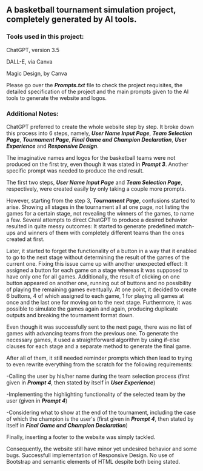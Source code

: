 ## A basketball tournament simulation project, completely generated by AI tools.

### Tools used in this project:
ChatGPT, version 3.5

DALL-E, via Canva

Magic Design, by Canva

Please go over the ***Prompts.txt*** file to check the project requisites, the detailed specification of the project and the main prompts given to the AI tools to generate the website and logos.

### Additional Notes:
ChatGPT preferred to create the whole website step by step. It broke down this process into 6 steps, namely, ***User Name Input Page***, ***Team Selection Page***, 
***Tournament Page***, ***Final Game and Champion Declaration***, ***User Experience*** and ***Responsive Design***.

The imaginative names and logos for the basketball teams were not produced on the first try, even though it was stated in ***Prompt 3***. Another specific prompt was needed to produce the end result.

The first two steps, ***User Name Input Page*** and ***Team Selection Page***, respectively, were created easily by only taking a couple more prompts.

However, starting from the step 3, ***Tournament Page***, confusions started to arise. Showing all stages in the tournament all at one page, not listing the games for a certain stage, 
not revealing the winners of the games, to name a few.
Several attempts to direct ChatGPT to produce a desired behavior resulted in quite messy outcomes: 
It started to generate predefined match-ups and winners of them with completely different teams than the ones created at first. 

Later, it started to forget the functionality of a button in a way that it enabled to go to the next stage without determining the result of the games of the current one. Fixing this issue came up with another
unexpected effect: It assigned a button for each game on a stage whereas it was supposed to have only one for all games. Additionally, the result of clicking on one button appeared on another one, 
running out of buttons and no possibility of playing the remaining games eventually. At one point, it decided to create 6 buttons, 4 of which assigned to each game, 1 for playing all games at once and
the last one for moving on to the next stage. Furthermore, it was possible to simulate the games again and again, producing duplicate outputs and breaking the tournament format down.

Even though it was successfully sent to the next page, there was no list of games with advancing teams from the previous one. To generate the necessary games, it used a straightforward algorithm
by using if-else clauses for each stage and a separate method to generate the final game.

After all of them, it still needed reminder prompts which then lead to trying to even rewrite everything from the scratch for the following requirements:

-Calling the user by his/her name during the team selection process (first given in ***Prompt 4***, then stated by itself in ***User Experience***)

-Implementing the highlighting functionality of the selected team by the user (given in ***Prompt 4***)

-Considering what to show at the end of the tournament, including the case of which the champion is the user's (first given in ***Prompt 4***, then stated by itself in ***Final Game and Champion Declaration***)

Finally, inserting a footer to the website was simply tackled.

Consequently, the website still have minor yet undesired behavior and some bugs. Successfull implementation of Responsive Design. 
No use of Bootstrap and semantic elements of HTML despite both being stated.
